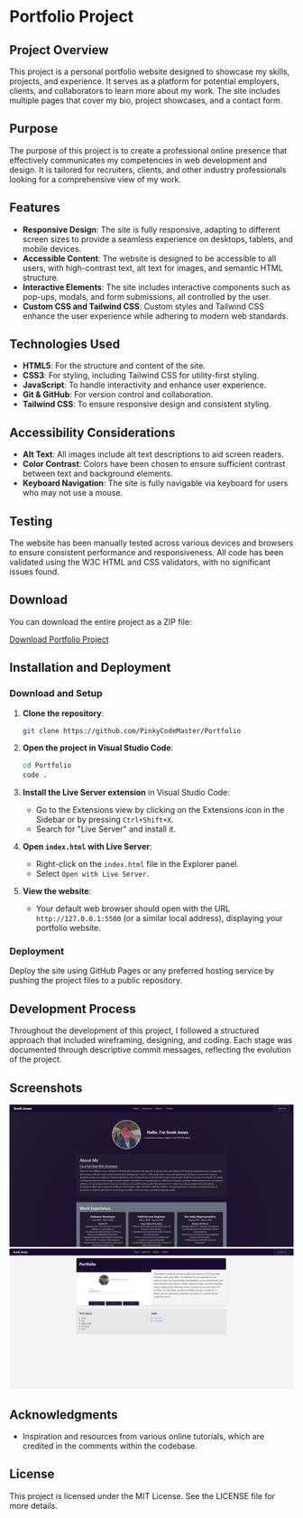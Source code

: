 # Portfolio Project

## Project Overview

This project is a personal portfolio website designed to showcase my skills, projects, and experience. It serves as a platform for potential employers, clients, and collaborators to learn more about my work. The site includes multiple pages that cover my bio, project showcases, and a contact form.

## Purpose

The purpose of this project is to create a professional online presence that effectively communicates my competencies in web development and design. It is tailored for recruiters, clients, and other industry professionals looking for a comprehensive view of my work.

## Features

- **Responsive Design**: The site is fully responsive, adapting to different screen sizes to provide a seamless experience on desktops, tablets, and mobile devices.
- **Accessible Content**: The website is designed to be accessible to all users, with high-contrast text, alt text for images, and semantic HTML structure.
- **Interactive Elements**: The site includes interactive components such as pop-ups, modals, and form submissions, all controlled by the user.
- **Custom CSS and Tailwind CSS**: Custom styles and Tailwind CSS enhance the user experience while adhering to modern web standards.

## Technologies Used

- **HTML5**: For the structure and content of the site.
- **CSS3**: For styling, including Tailwind CSS for utility-first styling.
- **JavaScript**: To handle interactivity and enhance user experience.
- **Git & GitHub**: For version control and collaboration.
- **Tailwind CSS**: To ensure responsive design and consistent styling.

## Accessibility Considerations

- **Alt Text**: All images include alt text descriptions to aid screen readers.
- **Color Contrast**: Colors have been chosen to ensure sufficient contrast between text and background elements.
- **Keyboard Navigation**: The site is fully navigable via keyboard for users who may not use a mouse.

## Testing

The website has been manually tested across various devices and browsers to ensure consistent performance and responsiveness. All code has been validated using the W3C HTML and CSS validators, with no significant issues found.

## Download

You can download the entire project as a ZIP file:

[Download Portfolio Project](https://github.com/PinkyCodeMaster/Portfolio/archive/refs/heads/main.zip)

## Installation and Deployment

### Download and Setup

1. **Clone the repository**:
    ```bash
    git clone https://github.com/PinkyCodeMaster/Portfolio
    ```

2. **Open the project in Visual Studio Code**:
    ```bash
    cd Portfolio
    code .
    ```

3. **Install the Live Server extension** in Visual Studio Code:
    - Go to the Extensions view by clicking on the Extensions icon in the Sidebar or by pressing `Ctrl+Shift+X`.
    - Search for "Live Server" and install it.

4. **Open `index.html` with Live Server**:
    - Right-click on the `index.html` file in the Explorer panel.
    - Select `Open with Live Server`.

5. **View the website**:
    - Your default web browser should open with the URL `http://127.0.0.1:5500` (or a similar local address), displaying your portfolio website.

### Deployment

Deploy the site using GitHub Pages or any preferred hosting service by pushing the project files to a public repository.

## Development Process

Throughout the development of this project, I followed a structured approach that included wireframing, designing, and coding. Each stage was documented through descriptive commit messages, reflecting the evolution of the project.

## Screenshots

![Home Page](/src/media/Portfolio.png)
![Project Showcase](/src/media/featuredprojects-screenshot.png)

## Acknowledgments

- Inspiration and resources from various online tutorials, which are credited in the comments within the codebase.

## License

This project is licensed under the MIT License. See the LICENSE file for more details.
